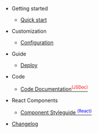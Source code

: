 * Getting started

  * [Quick start](quickstart.md)

* Customization

  * [Configuration](configuration.md)

* Guide

  * [Deploy](deploy.md)

* Code

  * [Code Documentation<sup style="color:red">(JSDoc)<sup>](code_index.html)

* React Components

  * [Component Styleguide <sup style="color:blue">(React)<sup>](react_index.html)

* [Changelog](changelog.md)
